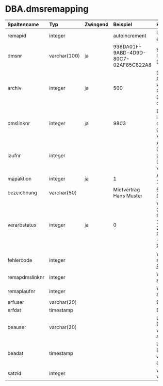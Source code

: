 # DBA.dmsremapping

|Spaltenname|Typ|Zwingend|Beispiel|Kommentar|
|:----------|:--|:-------|:-------|:--------|
|remapid|integer||autoincrement|ID wird von Rimo R5 automatisch vergeben|
|dmsnr|varchar(100)|ja|936DA01F-9ABD-4D9D-80C7-02AF85C822A8|Eindeutige Identifikation eines Dokuments aus DMS|
|archiv|integer|ja|500|Die Archivnr wird von Rimo R5 vergeben, kann dort jedoch im Rahmen der E-Dossier Archive frei definiert werden|
|dmslinknr|integer|ja|9803|Eindeutige Rimo R5 interne Identifikation des Dokuments gemäss vDMSExportDokument|
|laufnr|integer|||Ab bei mehreren DMS-Links: Laufnummer des Dokuments gemäss vDMSExportDokument|
|mapaktion|integer|ja|1|Aktion für Rimo R5:<br>1 = Remapping|
|bezeichnung|varchar(50)||Mietvertrag Hans Muster|Bezeichnung des Dokuments im DMS|
|verarbstatus|integer|ja|0|Verarbeitungsstatus<br>0 = bereit zum Remapping<br>1 = in Arbeit<br>2 = erfolgreiches Remapping<br>-2 = fehlerhaftes Remapping|
|fehlercode|integer|||Wird von Rimo R5 abgefüllt (gemäss [Fehlercodeliste](/_staging%20area/fehlercodes.md))|
|remapdmslinknr|integer|||Wird von Rimo R5 abgefüllt|
|remaplaufnr|integer|||Wird von Rimo R5 abgefüllt|
|erfuser|varchar(20)|||Erfassungsuser|
|erfdat|timestamp|||Erfassungsdatum|
|beauser|varchar(20)|||Letzter Bearbeitungsuser, wird von Rimo R5 abgefüllt|
|beadat|timestamp|||Letztes Bearbeitungsdatum, wird von Rimo R5 abgefüllt|
|satzid|integer|||wird nur von Rimo R5 verwendet|
